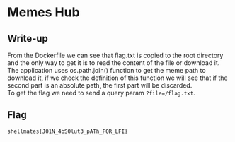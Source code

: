 # Memes Hub

## Write-up

From the Dockerfile we can see that flag.txt is copied to the root directory and the only way to get it is to read the content of the file or download it.  
The application uses os.path.join() function to get the meme path to download it, if we check the definition of this function we will see that if the second part is an absolute path, the first part will be discarded.  
To get the flag we need to send a query param `?file=/flag.txt`.

## Flag

`shellmates{J01N_4bS0lut3_pATh_F0R_LFI}`
